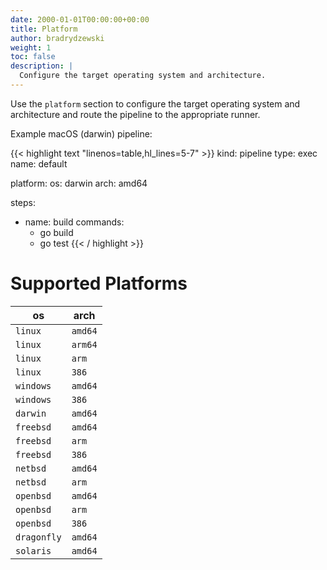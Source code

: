```yaml
---
date: 2000-01-01T00:00:00+00:00
title: Platform
author: bradrydzewski
weight: 1
toc: false
description: |
  Configure the target operating system and architecture.
---
```


Use the `platform` section to configure the target operating system and architecture and route the pipeline to the appropriate runner.

Example macOS (darwin) pipeline:

{{< highlight text "linenos=table,hl_lines=5-7" >}}
kind: pipeline
type: exec
name: default

platform:
  os: darwin
  arch: amd64

steps:
- name: build
  commands:
  - go build
  - go test
{{< / highlight >}}

# Supported Platforms

os          | arch
------------|-----
`linux`     | `amd64`
`linux`     | `arm64`
`linux`     | `arm`
`linux`     | `386`
`windows`   | `amd64`
`windows`   | `386`
`darwin`    | `amd64`
`freebsd`   | `amd64`
`freebsd`   | `arm`
`freebsd`   | `386`
`netbsd`    | `amd64`
`netbsd`    | `arm`
`openbsd`   | `amd64`
`openbsd`   | `arm`
`openbsd`   | `386`
`dragonfly` | `amd64`
`solaris`   | `amd64`

